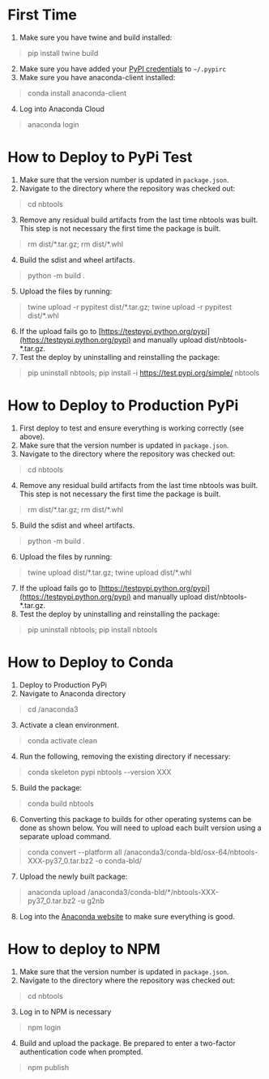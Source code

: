 # First Time

1. Make sure you have twine and build installed:
> pip install twine build
2. Make sure you have added your [PyPI credentials](https://docs.python.org/3.3/distutils/packageindex.html#pypirc) to `~/.pypirc`
3. Make sure you have anaconda-client installed:
> conda install anaconda-client
4. Log into Anaconda Cloud
> anaconda login

# How to Deploy to PyPi Test

1. Make sure that the version number is updated in `package.json`.
2. Navigate to the directory where the repository was checked out:
> cd nbtools
3. Remove any residual build artifacts from the last time nbtools was built. This step is not necessary the first time the package is built.
> rm dist/\*.tar.gz; rm dist/\*.whl
4. Build the sdist and wheel artifacts.
> python -m build .
5. Upload the files by running:
> twine upload -r pypitest dist/\*.tar.gz; twine upload -r pypitest dist/\*.whl
6. If the upload fails go to [https://testpypi.python.org/pypi](https://testpypi.python.org/pypi) and manually upload dist/nbtools-*.tar.gz.
7. Test the deploy by uninstalling and reinstalling the package: 
> pip uninstall nbtools;
> pip install -i https://test.pypi.org/simple/ nbtools

# How to Deploy to Production PyPi

1. First deploy to test and ensure everything is working correctly (see above).
2. Make sure that the version number is updated in `package.json`.
3. Navigate to the directory where the repository was checked out:
> cd nbtools
4. Remove any residual build artifacts from the last time nbtools was built. This step is not necessary the first time the package is built.
> rm dist/\*.tar.gz; rm dist/\*.whl
5. Build the sdist and wheel artifacts.
> python -m build .
6. Upload the files by running:
> twine upload dist/\*.tar.gz; twine upload dist/\*.whl
7. If the upload fails go to [https://testpypi.python.org/pypi](https://testpypi.python.org/pypi) and manually upload dist/nbtools-*.tar.gz.
8. Test the deploy by uninstalling and reinstalling the package: 
> pip uninstall nbtools;
> pip install nbtools

# How to Deploy to Conda

1. Deploy to Production PyPi
2. Navigate to Anaconda directory
> cd /anaconda3
3. Activate a clean environment.
> conda activate clean
4. Run the following, removing the existing directory if necessary:
> conda skeleton pypi nbtools --version XXX
5. Build the package:
> conda build nbtools
6. Converting this package to builds for other operating systems can be done as shown below. You will need to upload each
built version using a separate upload command.
> conda convert --platform all /anaconda3/conda-bld/osx-64/nbtools-XXX-py37_0.tar.bz2 -o conda-bld/
7. Upload the newly built package:
> anaconda upload /anaconda3/conda-bld/*/nbtools-XXX-py37_0.tar.bz2 -u g2nb
8. Log into the [Anaconda website](https://anaconda.org/) to make sure everything is good.

# How to deploy to NPM

1. Make sure that the version number is updated in `package.json`.
2. Navigate to the directory where the repository was checked out:
> cd nbtools
3. Log in to NPM is necessary
> npm login
4. Build and upload the package. Be prepared to enter a two-factor authentication code when prompted.
> npm publish